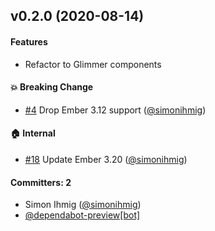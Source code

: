 ## v0.2.0 (2020-08-14)

#### Features
* Refactor to Glimmer components

#### :boom: Breaking Change
* [#4](https://github.com/kaliber5/ember-interact/pull/4) Drop Ember 3.12 support ([@simonihmig](https://github.com/simonihmig))

#### :house: Internal
* [#18](https://github.com/kaliber5/ember-interact/pull/18) Update Ember 3.20 ([@simonihmig](https://github.com/simonihmig))

#### Committers: 2
- Simon Ihmig ([@simonihmig](https://github.com/simonihmig))
- [@dependabot-preview[bot]](https://github.com/apps/dependabot-preview)


